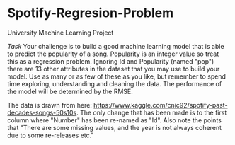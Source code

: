 # Spotify-Regresion-Problem
University Machine Learning Project

*Task* 
Your challenge is to build a good machine learning model that is able to predict the popularity of a song. Popularity is an integer value so treat this as a regression problem. Ignoring Id and Popularity (named "pop") there are 13 other attributes in the dataset that you may use to build your model. Use as many or as few of these as you like, but remember to spend time exploring, understanding and cleaning the data. The performance of the model will be determined by the RMSE.

The data is drawn from here: https://www.kaggle.com/cnic92/spotify-past-decades-songs-50s10s. The only change that has been made is to the first column where "Number" has been re-named as "Id". Also note the points that "There are some missing values, and the year is not always coherent due to some re-releases etc." 
